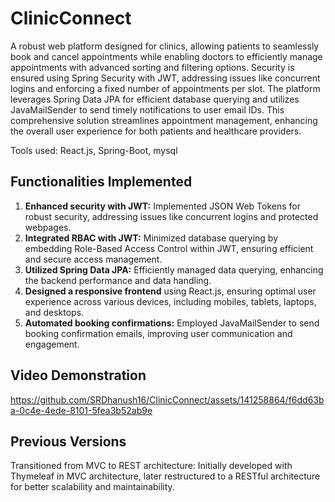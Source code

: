 # ClinicConnect

A robust web platform designed for clinics, allowing patients to seamlessly book and cancel appointments while enabling doctors to efficiently manage appointments with advanced sorting and filtering options. Security is ensured using Spring Security with JWT, addressing issues like concurrent logins and enforcing a fixed number of appointments per slot. The platform leverages Spring Data JPA for efficient database querying and utilizes JavaMailSender to send timely notifications to user email IDs. This comprehensive solution streamlines appointment management, enhancing the overall user experience for both patients and healthcare providers.


Tools used: React.js, Spring-Boot, mysql

## Functionalities Implemented
1) <b>Enhanced security with JWT:</b> Implemented JSON Web Tokens for robust security, addressing issues like concurrent logins and protected webpages.
2) <b>Integrated RBAC with JWT:</b> Minimized database querying by embedding Role-Based Access Control within JWT, ensuring efficient and secure access management.
3) <b>Utilized Spring Data JPA:</b> Efficiently managed data querying, enhancing the backend performance and data handling.
4) <b>Designed a responsive frontend</b> using React.js, ensuring optimal user experience across various devices, including mobiles, tablets, laptops, and desktops.
5) <b>Automated booking confirmations:</b> Employed JavaMailSender to send booking confirmation emails, improving user communication and engagement.


## Video Demonstration

https://github.com/SRDhanush16/ClinicConnect/assets/141258864/f6dd63ba-0c4e-4ede-8101-5fea3b52ab9e

## Previous Versions
Transitioned from MVC to REST architecture: Initially developed with Thymeleaf in MVC architecture, later restructured to a RESTful architecture for better scalability and maintainability.


